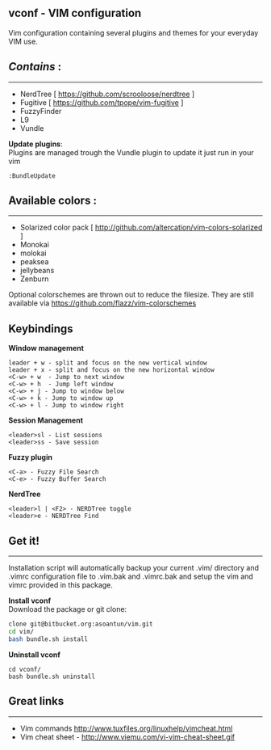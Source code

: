 
vconf - VIM configuration
---------------------------------
Vim configuration containing several plugins and themes for your everyday VIM use. 

*Contains* :  
--------------------
_____________________________________________________
-  NerdTree  [ https://github.com/scrooloose/nerdtree ]
-  Fugitive  [ https://github.com/tpope/vim-fugitive ]
- FuzzyFinder
- L9
- Vundle

**Update plugins**:  
Plugins are managed trough the Vundle plugin to update it just run in your vim
```
:BundleUpdate
```

Available colors :
--------------------
_______________________________________________________
- Solarized color pack [ http://github.com/altercation/vim-colors-solarized ]
- Monokai
- molokai
- peaksea
- jellybeans
- Zenburn  


Optional colorschemes are thrown out to reduce the filesize. They are still available via
https://github.com/flazz/vim-colorschemes


Keybindings
----------------------
**Window management**
```
leader + w - split and focus on the new vertical window
leader + x - split and focus on the new horizontal window
<C-w> + w  - Jump to next window
<C-w> + h  - Jump left window
<C-w> + j - Jump to window below
<C-w> + k - Jump to window up
<C-w> + l - Jump to window right
```

**Session Management**
```
<leader>sl - List sessions
<leader>ss - Save session
```

**Fuzzy plugin**
```
<C-a> - Fuzzy File Search
<C-e> - Fuzzy Buffer Search
```

**NerdTree**
```
<leader>l | <F2> - NERDTree toggle
<leader>e - NERDTree Find
```
Get it!
--------------------
______________________________

Installation script will automatically backup your current .vim/ directory and .vimrc configuration file to .vim.bak and 
.vimrc.bak and setup the vim and vimrc provided in this package.

**Install vconf**  
Download the package or git clone:  
```bash
clone git@bitbucket.org:asoantun/vim.git 
cd vim/  
bash bundle.sh install  
```

**Uninstall vconf**  
```
cd vconf/  
bash bundle.sh uninstall
```


Great links
------------------------
__________________________________________  
- Vim commands http://www.tuxfiles.org/linuxhelp/vimcheat.html
- Vim cheat sheet - http://www.viemu.com/vi-vim-cheat-sheet.gif
